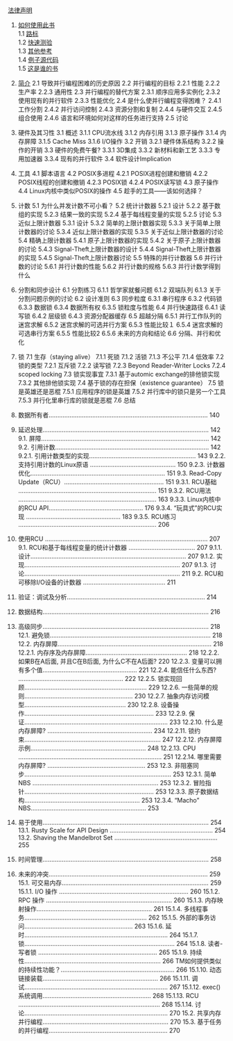 [法律声明](01_legal_statement.md)

1. [如何使用此书](chapter01_how_to_use_this_book/sec00.md)<br />
1.1 [路标](chapter01_how_to_use_this_book/sec01_roadmap.md)<br />
1.2 [快速测验](chapter01_how_to_use_this_book/sec02_quick_quizzes.md)<br />
1.3 [其他参考](chapter01_how_to_use_this_book/sec03_alternatives_to_this_book.md)<br />
1.4 [例子源代码](chapter01_how_to_use_this_book/sec04_sample_source_code.md)<br />
1.5 [这是谁的书](chapter01_how_to_use_this_book/sec05_whose_book_is_this.md)<br />

2. [简介](chapter02_introduction/sec00.md)
2.1 导致并行编程困难的历史原因
2.2 并行编程的目标
2.2.1 性能
2.2.2 生产率
2.2.3 通用性
2.3 并行编程的替代方案
2.3.1 顺序应用多实例化
2.3.2 使用现有的并行软件
2.3.3 性能优化
2.4 是什么使并行编程变得困难？
2.4.1 工作分割
2.4.2 并行访问控制
2.4.3 资源分割和复制
2.4.4 与硬件交互
2.4.5 组合使用
2.4.6 语言和环境如何对这样的任务进行支持
2.5 讨论

3. 硬件及其习性
3.1 概述
3.1.1 CPU流水线
3.1.2 内存引用
3.1.3 原子操作
3.1.4 内存屏障
3.1.5 Cache Miss
3.1.6 I/O操作
3.2 开销
3.2.1 硬件体系结构
3.2.2 操作的开销
3.3 硬件的免费午餐?
3.3.1 3D集成
3.3.2 新材料和新工艺
3.3.3 专用加速器
3.3.4 现有的并行软件
3.4 软件设计Implication

4. 工具
4.1 脚本语言
4.2 POSIX多进程
4.2.1 POSIX进程创建和撤销
4.2.2 POSIX线程的创建和撤销
4.2.3 POSIX锁
4.2.4 POSIX读写锁
4.3 原子操作
4.4 Linux内核中类似POSIX的操作
4.5 趁手的工具——该如何选择？

5. 计数
5.1 为什么并发计数不可小看？
5.2 统计计数器
5.2.1 设计
5.2.2 基于数组的实现
5.2.3 结果一致的实现
5.2.4 基于每线程变量的实现
5.2.5 讨论
5.3 近似上限计数器
5.3.1 设计
5.3.2 简单的上限计数器实现
5.3.3 关于简单上限计数器的讨论
5.3.4 近似上限计数器的实现
5.3.5 关于近似上限计数器的讨论
5.4 精确上限计数器
5.4.1 原子上限计数器的实现
5.4.2 关于原子上限计数器的讨论
5.4.3 Signal-Theft上限计数器的设计
5.4.4 Signal-Theft上限计数器的实现
5.4.5 Signal-Theft上限计数器讨论
5.5 特殊的并行计数器
5.6 并行计数的讨论
5.6.1 并行计数的性能
5.6.2 并行计数的规格
5.6.3 并行计数学得到什么

6. 分割和同步设计
6.1 分割练习
6.1.1 哲学家就餐问题
6.1.2 双端队列
6.1.3 关于分割问题示例的讨论
6.2 设计准则
6.3 同步粒度
6.3.1 串行程序
6.3.2 代码锁
6.3.3 数据锁
6.3.4 数据所有权
6.3.5 锁粒度与性能
6.4 并行快速路径
6.4.1 读写锁
6.4.2 层级锁
6.4.3 资源分配器缓存
6.5 超越分隔
6.5.1 并行工作队列的迷宫求解
6.5.2 迷宫求解的可选并行方案
6.5.3 性能比较１
6.5.4 迷宫求解的可选串行方案
6.5.5 性能比较2
6.5.6 未来的方向和结论
6.6 分隔、并行和优化

7. 锁
7.1 生存（staying alive）
7.1.1 死锁
7.1.2 活锁
7.1.3 不公平
7.1.4 低效率
7.2 锁的类型
7.2.1 互斥锁
7.2.2 读写锁
7.2.3 Beyond Reader-Writer Locks
7.2.4 scoped locking
7.3 锁实现事宜
7.3.1 基于automic exchange的排他锁实现
7.3.2 其他排他锁实现
7.4 基于锁的存在担保（existence guarantee）
7.5 锁是英雄还是恶棍
7.5.1 应用程序的锁是英雄
7.5.2 并行库中的锁只是另一个工具
7.5.3 并行化里串行库的锁就是恶棍
7.6 总结

8. 数据所有者………………………………………………………………………………. 140

9. 延迟处理………………………………………………………………………………….. 142
9.1. 屏障…………………………………………………………………………………… 142
9.2. 引用计数……………………………………………………………………………. 142
9.2.1. 引用计数类型的实现……………………………………………………. 143
9.2.2. 支持引用计数的Linux原语 …………………………………………. 150
9.2.3. 计数器优化………………………………………………………………….. 151
9.3. Read-Copy Update（RCU）………………………………………………… 151
9.3.1. RCU基础 ……………………………………………………………………. 151
9.3.2. RCU用法 ……………………………………………………………………. 163
9.3.3. Linux内核中的RCU API……………………………………………… 176
9.3.4. “玩具式”的RCU实现 ……………………………………………… 183
9.3.5. RCU练习 ……………………………………………………………………. 206

9. 使用RCU ………………………………………………………………………………… 207
9.1. RCU和基于每线程变量的统计计数器 ……………………………….. 207
9.1.1. 设计…………………………………………………………………………….. 207
9.1.2. 实现…………………………………………………………………………….. 207
9.1.3. 讨论…………………………………………………………………………….. 211
9.2. RCU和可移除I/O设备的计数器 ……………………………………….. 211

10. 验证：调试及分析……………………………………………………………………. 214

11. 数据结构………………………………………………………………………………….. 216

12. 高级同步………………………………………………………………………………….. 218
12.1. 避免锁……………………………………………………………………………….. 218
12.2. 内存屏障……………………………………………………………………………. 218
12.2.1. 内存序及内存屏障…………………………………………………. 218
12.2.2. 如果B在A后面, 并且C在B后面, 为什么C不在A后面? 220
12.2.3. 变量可以拥有多个值……………………………………………… 221
12.2.4. 能信任什么东西? …………………………………………………… 222
12.2.5. 锁实现回顾……………………………………………………………. 229
12.2.6. 一些简单的规则…………………………………………………….. 230
12.2.7. 抽象内存访问模型…………………………………………………. 230
12.2.8. 设备操作……………………………………………………………….. 233
12.2.9. 保证………………………………………………………………………. 233
12.2.10. 什么是内存屏障? …………………………………………………… 234
12.2.11. 锁约束…………………………………………………………………… 247
12.2.12. 内存屏障示例………………………………………………………… 248
12.2.13. CPU ………………………………………………………………………. 251
12.2.14. 哪里需要内存屏障? ……………………………………………….. 253
12.3. 非阻塞同步………………………………………………………………………… 253
12.3.1. 简单 NBS ……………………………………………………………… 253
12.3.2. 冒险指针……………………………………………………………….. 253
12.3.3. 原子数据结构………………………………………………………… 253
12.3.4. “Macho” NBS………………………………………………………… 253

13. 易于使用………………………………………………………………………………….. 254
13.1. Rusty Scale for API Design ………………………………………………….. 254
13.2. Shaving the Mandelbrot Set ………………………………………………….. 255

14. 时间管理………………………………………………………………………………….. 258

15. 未来的冲突………………………………………………………………………………. 259
15.1. 可交易内存………………………………………………………………………… 259
15.1.1. I/O 操作 ……………………………………………………………….. 260
15.1.2. RPC 操作 ……………………………………………………………… 260
15.1.3. 内存映射操作………………………………………………………… 261
15.1.4. 多线程事务……………………………………………………………. 262
15.1.5. 外部的事务访问…………………………………………………….. 263
15.1.6. 延时………………………………………………………………………. 264
15.1.7. 锁………………………………………………………………………….. 264
15.1.8. 读者-写者锁 ………………………………………………………….. 265
15.1.9. 持续性…………………………………………………………………… 266
TM如何提供类似的持续性功能？……………………………………………………….. 266
15.1.10. 动态链接装载………………………………………………………… 266
15.1.11. 调试………………………………………………………………………. 267
15.1.12. exec() 系统调用…………………………………………………….. 268
15.1.13. RCU ……………………………………………………………………… 268
15.1.14. 讨论………………………………………………………………………. 270
15.2. 共享内存并行编程……………………………………………………………… 270
15.3. 基于任务的并行编程………………………………………………………….. 270

